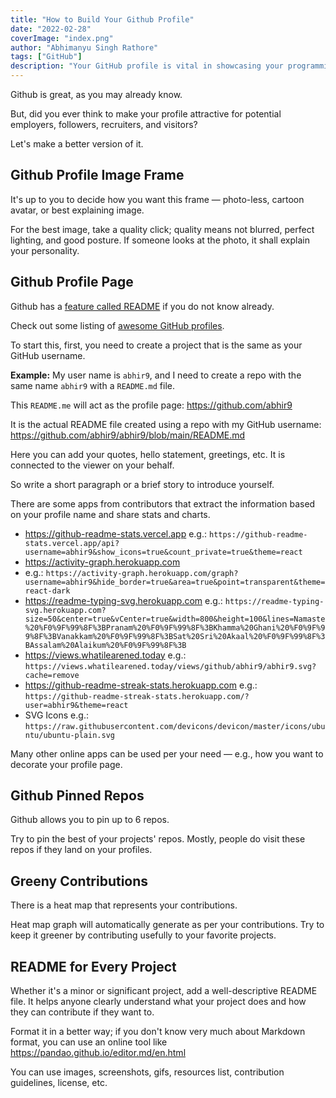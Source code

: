 ```yaml
---
title: "How to Build Your Github Profile"
date: "2022-02-28"
coverImage: "index.png"
author: "Abhimanyu Singh Rathore"
tags: ["GitHub"]
description: "Your GitHub profile is vital in showcasing your programming skills. Learn how you can leverage GitHub profile to showcase your skills and expertise."
---
```


Github is great, as you may already know.

But, did you ever think to make your profile attractive for potential employers, followers, recruiters, and visitors?

Let's make a better version of it.

## Github Profile Image Frame

It's up to you to decide how you want this frame — photo-less, cartoon avatar, or best explaining image.

For the best image, take a quality click; quality means not blurred, perfect lighting, and good posture.
If someone looks at the photo, it shall explain your personality.

## Github Profile Page

Github has a [feature called README](https://docs.github.com/en/account-and-profile/setting-up-and-managing-your-github-profile/customizing-your-profile/managing-your-profile-readme) if you do not know already.

Check out some listing of [awesome GitHub profiles](https://github.com/abhisheknaiidu/awesome-github-profile-readme).

To start this, first, you need to create a project that is the same as your GitHub username.

**Example:** My user name is `abhir9`, and I need to create a repo with the same name `abhir9` with a `README.md` file.

This `README.me` will act as the profile page: https://github.com/abhir9

It is the actual README file created using a repo with my GitHub username: https://github.com/abhir9/abhir9/blob/main/README.md

Here you can add your quotes, hello statement, greetings, etc. It is connected to the viewer on your behalf.

So write a short paragraph or a brief story to introduce yourself.

There are some apps from contributors that extract the information based on your profile name and share stats and charts.

- https://github-readme-stats.vercel.app
  e.g.: `https://github-readme-stats.vercel.app/api?username=abhir9&show_icons=true&count_private=true&theme=react`
- https://activity-graph.herokuapp.com
- e.g.: `https://activity-graph.herokuapp.com/graph?username=abhir9&hide_border=true&area=true&point=transparent&theme=react-dark`
- https://readme-typing-svg.herokuapp.com
  e.g.: `https://readme-typing-svg.herokuapp.com?size=50&center=true&vCenter=true&width=800&height=100&lines=Namaste%20%F0%9F%99%8F%3BPranam%20%F0%9F%99%8F%3BKhamma%20Ghani%20%F0%9F%99%8F%3BVanakkam%20%F0%9F%99%8F%3BSat%20Sri%20Akaal%20%F0%9F%99%8F%3BAssalam%20Alaikum%20%F0%9F%99%8F%3B`
- https://views.whatilearened.today
  e.g.: `https://views.whatilearened.today/views/github/abhir9/abhir9.svg?cache=remove`
- https://github-readme-streak-stats.herokuapp.com
  e.g.: `https://github-readme-streak-stats.herokuapp.com/?user=abhir9&theme=react`
- SVG Icons
  e.g.: `https://raw.githubusercontent.com/devicons/devicon/master/icons/ubuntu/ubuntu-plain.svg`

Many other online apps can be used per your need — e.g., how you want to decorate your profile page.

## Github Pinned Repos

Github allows you to pin up to 6 repos.

Try to pin the best of your projects' repos. Mostly, people do visit these repos if they land on your profiles.

## Greeny Contributions

There is a heat map that represents your contributions.

Heat map graph will automatically generate as per your contributions. Try to keep it greener by contributing usefully to your favorite projects.

## README for Every Project

Whether it's a minor or significant project, add a well-descriptive README file. It helps anyone clearly understand what your project does and how they can contribute if they want to.

Format it in a better way; if you don't know very much about Markdown format, you can use an online tool like https://pandao.github.io/editor.md/en.html

You can use images, screenshots, gifs, resources list, contribution guidelines, license, etc.
